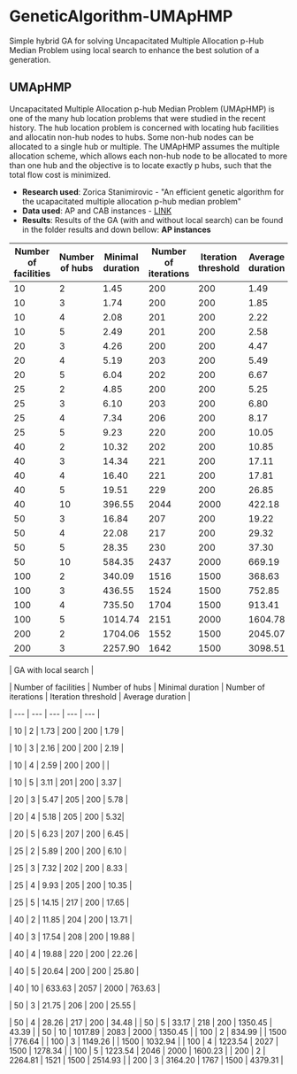 # GeneticAlgorithm-UMApHMP
Simple hybrid GA for solving Uncapacitated Multiple Allocation p-Hub Median Problem using local search to enhance the best solution of a generation.
## UMApHMP
Uncapacitated Multiple Allocation p-hub Median Problem (UMApHMP) is one of the many hub location problems that were studied in the recent history. The hub location problem is concerned with locating hub facilities and allocatin non-hub nodes to hubs. Some non-hub nodes can be allocated to a single hub or multiple.  The UMApHMP assumes the multiple allocation scheme, which allows each non-hub node to be allocated to more than one hub and the objective is to locate exactly p hubs, such that the total flow cost is minimized.

* **Research used**: Zorica Stanimirovic - "An efficient genetic algorithm for the ucapacitated multiple allocation p-hub median problem"
* **Data used**: AP and CAB instances - [LINK](https://andreas-ernst.github.io/Mathprog-ORlib/info/readmeAP.html)
* **Results**: Results of the GA (with and without local search) can be found in the folder results and down bellow:
**AP instances**


| Number of facilities | Number of hubs | Minimal duration | Number of iterations | Iteration threshold | Average duration |
| --- | --- | --- | --- | --- | --- |
| 10 | 2 | 1.45 | 200 | 200 | 1.49 |
| 10 | 3 | 1.74 | 200 | 200 | 1.85 |
| 10 | 4 | 2.08 | 201 | 200 | 2.22 |
| 10 | 5 | 2.49 | 201 | 200 | 2.58 |
| 20 | 3 | 4.26 | 200 | 200 | 4.47 |
| 20 | 4 | 5.19 | 203 | 200 | 5.49 |
| 20 | 5 | 6.04 | 202 | 200 | 6.67 |
| 25 | 2 | 4.85 | 200 | 200 | 5.25 |
| 25 | 3 | 6.10 | 203 | 200 | 6.80 |
| 25 | 4 | 7.34 | 206 | 200 | 8.17 |
| 25 | 5 | 9.23 | 220 | 200 | 10.05 |
| 40 | 2 | 10.32 | 202 | 200 | 10.85 |
| 40 | 3 | 14.34 | 221 | 200 | 17.11 |
| 40 | 4 | 16.40 | 221 | 200 | 17.81 |
| 40 | 5 | 19.51 | 229 | 200 | 26.85 |
| 40 | 10 | 396.55 | 2044 | 2000 | 422.18 |
| 50 | 3 | 16.84 | 207 | 200 | 19.22 |
| 50 | 4 | 22.08 | 217 | 200 | 29.32 |
| 50 | 5 | 28.35 | 230 | 200 | 37.30 |
| 50 | 10 | 584.35 | 2437 | 2000 | 669.19 |
| 100 | 2 | 340.09 | 1516 | 1500 | 368.63 |
| 100 | 3 | 436.55 | 1524 | 1500 | 752.85 |
| 100 | 4 | 735.50 | 1704 | 1500 | 913.41 |
| 100 | 5 | 1014.74 | 2151 | 2000 | 1604.78 |
| 200 | 2 | 1704.06 | 1552 | 1500 | 2045.07 |
| 200 | 3 | 2257.90 | 1642 | 1500 | 3098.51 |

| GA with local search |

| Number of facilities | Number of hubs | Minimal duration | Number of iterations | Iteration threshold | Average duration |

| --- | --- | --- | --- | --- |

| 10 | 2 | 1.73 | 200 | 200 | 1.79 |

| 10 | 3 | 2.16 | 200 | 200 | 2.19 |

| 10 | 4 | 2.59 | 200 | 200 |  |

| 10 | 5 | 3.11 | 201 | 200 | 3.37 |

| 20 | 3 | 5.47 | 205 | 200 | 5.78 |

| 20 | 4 | 5.18 | 205 | 200 | 5.32|

| 20 | 5 | 6.23 | 207 | 200 | 6.45 |

| 25 | 2 | 5.89 | 200 | 200 | 6.10 |

| 25 | 3 | 7.32 | 202 | 200 | 8.33 |

| 25 | 4 | 9.93 | 205 | 200 | 10.35 |

| 25 | 5 | 14.15 | 217 | 200 | 17.65 |

| 40 | 2 | 11.85 | 204 | 200 | 13.71 |

| 40 | 3 | 17.54 | 208 | 200 | 19.88 |

| 40 | 4 | 19.88 | 220 | 200 | 22.26 |

| 40 | 5 | 20.64 | 200 | 200 | 25.80 |

| 40 | 10 | 633.63 | 2057 | 2000 | 763.63 |

| 50 | 3 | 21.75 | 206 | 200 | 25.55 |

| 50 | 4 | 28.26 | 217 | 200 | 34.48 |
| 50 | 5 | 33.17 | 218 | 200 | 1350.45 | 43.39 |
| 50 | 10 | 1017.89 | 2083 | 2000 | 1350.45 |
| 100 | 2 | 834.99 |  | 1500 | 776.64 |
| 100 | 3 | 1149.26 |  | 1500 | 1032.94 |
| 100 | 4 | 1223.54 | 2027 | 1500 | 1278.34 |
| 100 | 5 | 1223.54 | 2046 | 2000 | 1600.23 |
| 200 | 2 | 2264.81 | 1521 | 1500 | 2514.93 |
| 200 | 3 | 3164.20 | 1767 | 1500 | 4379.31 |
